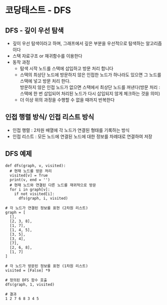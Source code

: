 # 코당태스트 - DFS

## DFS - 깊이 우선 탐색
- 깊이 우선 탐색이라고 하며, 그래프에서 깊은 부분을 우선적으로 탐색하는 알고리즘이다
- 스택 자료구조 or 재귀함수를 이용한다
- 동작 과정
    - 탐색 시작 노드를 스택에 삽입하고 방문 처리 합니다
    - 스택의 최상단 노드에 방문하지 않은 인접한 노드가 하나라도 있으면 그 노드를 스택에 넣고 방문 처리 한다.  
    방문하지 않은 인접 노드가 없으면 스택에서 최상단 노드를 꺼낸다(방문 처리 : 스택에 한 번 삽입되어 처리된 노드가 다시 삽입되지 않게 체크하는 것을 의미)
    - 더 이상 위의 과정을 수행할 수 없을 때까지 반복한다

## 인접 행렬 방식/ 인접 리스트 방식
- 인접 행렬 : 2차원 배열에 각 노드가 연결된 형태를 기록하는 방식
- 인접 리스트 : 모든 노드에 연결된 노드에 대한 정보를 차례대로 연결하여 저장

## DFS 예제
```
def dfs(graph, v, visited):
  # 현재 노드를 방문 처리
  visited[v] = True
  print(v, end = '')
  # 현재 노드와 연결된 다른 노드를 재귀적으로 방문
  for i in graph[v]:
    if not visited[i]:
      dfs(graph, i, visited)

# 각 노드가 연결된 정보를 표현 (2차원 리스트)
graph = [
  [],
  [2, 3, 8],
  [1, 7],
  [1, 4, 5],
  [3, 5],
  [3, 4],
  [7],
  [2, 6, 8],
  [1, 7]
]

# 각 노드가 방문된 정보를 표현 (1차원 리스트)
visited = [False] *9

# 정의된 DFS 함수 호출
dfs(graph, 1, visited)

# 결과
1 2 7 6 8 3 4 5
```
